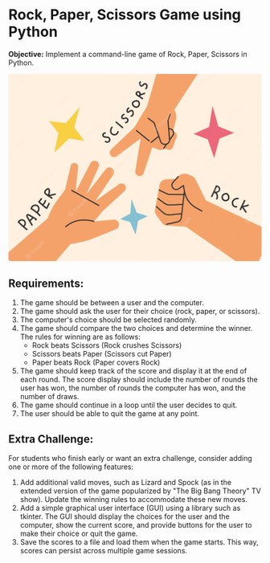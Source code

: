 # Rock, Paper, Scissors Game using Python
**Objective:** Implement a command-line game of Rock, Paper, Scissors in Python.

![game](https://github.com/Murli0399/Rock-Paper-Scissors-Game/blob/e48e144b60c5f9cf78b3f12e6ca9adde57c11ca7/img/Untitled.png)

## **Requirements:**

1. The game should be between a user and the computer.
2. The game should ask the user for their choice (rock, paper, or scissors).
3. The computer's choice should be selected randomly.
4. The game should compare the two choices and determine the winner. The rules for winning are as follows:
    - Rock beats Scissors (Rock crushes Scissors)
    - Scissors beats Paper (Scissors cut Paper)
    - Paper beats Rock (Paper covers Rock)
5. The game should keep track of the score and display it at the end of each round. The score display should include the number of rounds the user has won, the number of rounds the computer has won, and the number of draws.
6. The game should continue in a loop until the user decides to quit.
7. The user should be able to quit the game at any point.

## **Extra Challenge:**

For students who finish early or want an extra challenge, consider adding one or more of the following features:

1. Add additional valid moves, such as Lizard and Spock (as in the extended version of the game popularized by "The Big Bang Theory" TV show). Update the winning rules to accommodate these new moves.
2. Add a simple graphical user interface (GUI) using a library such as tkinter. The GUI should display the choices for the user and the computer, show the current score, and provide buttons for the user to make their choice or quit the game.
3. Save the scores to a file and load them when the game starts. This way, scores can persist across multiple game sessions.
